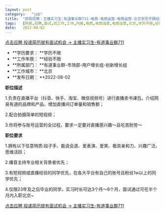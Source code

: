 ```yaml
---
layout:	post
category:	"job"
title:	"网易招聘：主播实习生-有道事业群711-电商-电商运营-电商运营-北京学历不限经验不限"
tags:	[网易,招聘,面试,找工作,工作,内推,电商,电商运营,电商运营,北京,学历不限,经验不限]
date:	2022-08-02
---
```


[点击应聘 投递简历就有面试机会 ->  主播实习生-有道事业群711](http://mobile.bole.netease.com/bole/boleDetail?id=42017&employeeId=346f03c3cda5f04c&key=all)



- **学历要求： **学历不限
- **工作年限： **经验不限
- **所属部门： **有道事业群-市场部-用户增长组-创新增长组
- **工作城市： **北京
- **发布日期： **2022-08-02



**职位描述**

1.负责在直播平台（抖音、快手、淘宝、微信视频号）进行直播卖书课包，介绍网易有道的品牌和产品，增加直播间订单量和销售额；

2.配合拍摄简单的短视频；

3.你将参与账号运营的全过程，要求一定要对直播感兴趣～且吃苦耐劳～



**职位要求**

1.拥有以下任意特质:段子手、能说会道、爱表演、爱笑、极具亲和力、兴趣广泛、思维活跃；

2.播音主持专业相关背景者优先；

3.有短视频或直播经验的同学优先，在各大平台有自己的账号且粉丝1w以上的同学优先；

4.仅限23年及之后毕业的同学，实习时长可达3个月～6个月，面试通过可在半个月内入职北京~



[点击应聘 投递简历就有面试机会 ->  主播实习生-有道事业群711](http://mobile.bole.netease.com/bole/boleDetail?id=42017&employeeId=346f03c3cda5f04c&key=all)